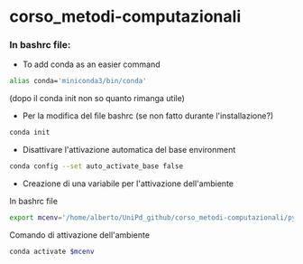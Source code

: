 # corso_metodi-computazionali

### In bashrc file:

- To add conda as an easier command
```bash
alias conda='miniconda3/bin/conda'
```
(dopo il conda init non so quanto rimanga utile)

- Per la modifica del file bashrc (se non fatto durante l'installazione?)
```bash 
conda init
```

- Disattivare l'attivazione automatica del base environment
```bash
conda config --set auto_activate_base false
```

- Creazione di una variabile per l'attivazione dell'ambiente

In bashrc file
```bash  
export mcenv='/home/alberto/UniPd_github/corso_metodi-computazionali/pyenv'
```    
Comando di attivazione dell'ambiente
```bash
conda activate $mcenv
```

